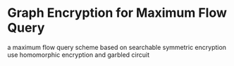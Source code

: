 # Graph Encryption for Maximum Flow Query
a maximum flow query scheme based on searchable symmetric encryption <br>
use homomorphic encryption and garbled circuit
